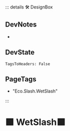 ::: details 🛠 <dev>DesignBox</dev>

## DevNotes

-

## DevState

`TagsToHeaders: False`


<h2>PageTags</h2>

- "Eco.Slash.WetSlash"

:::

# 🟩  <eco>WetSlash</eco>🟩



